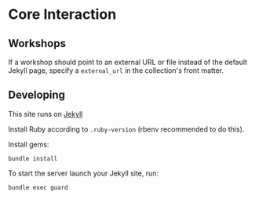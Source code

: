 # Core Interaction

## Workshops

If a workshop should point to an external URL or file instead of the default Jekyll page,
specify a `external_url` in the collection's front matter.

## Developing

This site runs on [Jekyll](https://jekyllrb.com/)

Install Ruby according to `.ruby-version` (rbenv recommended to do this).

Install gems:

`bundle install`

To start the server launch your Jekyll site, run:

`bundle exec guard`
